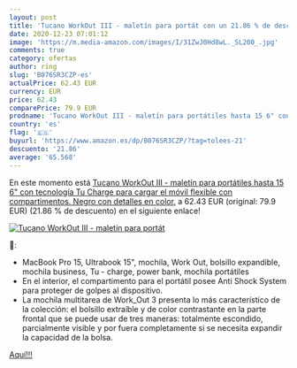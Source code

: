```yaml
---
layout: post
title: 'Tucano WorkOut III - maletín para portát con un 21.86 % de descuento'
date: 2020-12-23 07:01:12
image: 'https://m.media-amazon.com/images/I/31ZwJ0Hd8wL._SL200_.jpg'
comments: true
category: ofertas
author: ring
slug: 'B076SR3CZP-es'
actualPrice: 62.43 EUR
currency: EUR
price: 62.43
comparePrice: 79.9 EUR
prodname: 'Tucano WorkOut III - maletín para portátiles hasta 15 6" con tecnología Tu Charge para cargar el móvil  flexible con compartimentos. Negro con detalles en color.'
country: 'es'
flag: '🇪🇸'
buyurl: 'https://www.amazon.es/dp/B076SR3CZP/?tag=tolees-21'
descuento: '21.86'
average: '65.568'
---
```


En este momento está [Tucano WorkOut III - maletín para portátiles hasta 15 6" con tecnología Tu Charge para cargar el móvil  flexible con compartimentos. Negro con detalles en color.](https://www.amazon.es/dp/B076SR3CZP/?tag=tolees-21) a 62.43 EUR (original: 79.9 EUR) (21.86 %  de descuento) en el siguiente enlace!

[![Tucano WorkOut III - maletín para portát](https://m.media-amazon.com/images/I/31ZwJ0Hd8wL._SL200_.jpg)](https://www.amazon.es/dp/B076SR3CZP/?tag=tolees-21)

🔎:

- MacBook Pro 15, Ultrabook 15", mochila, Work Out, bolsillo expandible, mochila business, Tu - charge, power bank, mochila portátiles
- En el interior, el compartimento para el portátil posee Anti Shock System para proteger de golpes al dispositivo.
- La mochila multitarea de Work_Out 3 presenta lo más característico de la colección: el bolsillo extraíble y de color contrastante en la parte frontal que se puede usar de tres maneras: totalmente escondido, parcialmente visible y por fuera completamente si se necesita expandir la capacidad de la bolsa.

[Aquí!!!](https://www.amazon.es/dp/B076SR3CZP/?tag=tolees-21)

